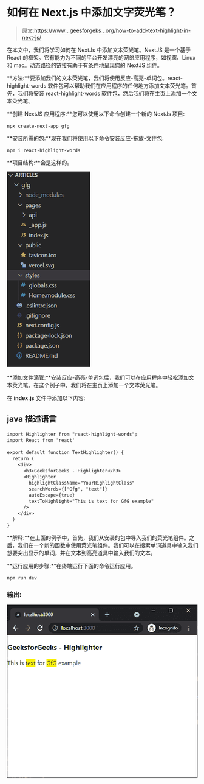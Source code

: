 # 如何在 Next.js 中添加文字荧光笔？

> 原文:[https://www . geesforgeks . org/how-to-add-text-highlight-in-next-js/](https://www.geeksforgeeks.org/how-to-add-text-highlighter-in-next-js/)

在本文中，我们将学习如何在 NextJs 中添加文本荧光笔。NextJS 是一个基于 React 的框架。它有能力为不同的平台开发漂亮的网络应用程序，如视窗、Linux 和 mac。动态路径的链接有助于有条件地呈现您的 NextJS 组件。

**方法:**要添加我们的文本荧光笔，我们将使用反应-高亮-单词包。react-highlight-words 软件包可以帮助我们在应用程序的任何地方添加文本荧光笔。首先，我们将安装 react-highlight-words 软件包，然后我们将在主页上添加一个文本荧光笔。

**创建 NextJS 应用程序:**您可以使用以下命令创建一个新的 NextJs 项目:

```
npx create-next-app gfg
```

**安装所需的包:**现在我们将使用以下命令安装反应-拖放-文件包:

```
npm i react-highlight-words
```

**项目结构:**会是这样的。

![](img/5fb51ccebb078290a762cc45f97079de.png)

**添加文件滴管:**安装反应-高亮-单词包后，我们可以在应用程序中轻松添加文本荧光笔。在这个例子中，我们将在主页上添加一个文本荧光笔。

在 **index.js** 文件中添加以下内容:

## java 描述语言

```
import Highlighter from "react-highlight-words";
import React from 'react'

export default function TextHighlighter() {
  return (
    <div>
      <h3>GeeksforGeeks - Highlighter</h3>
      <Highlighter
        highlightClassName="YourHighlightClass"
        searchWords={["Gfg", "text"]}
        autoEscape={true}
        textToHighlight="This is text for GfG example"
      />
    </div>
  )
}
```

**解释:**在上面的例子中，首先，我们从安装的包中导入我们的荧光笔组件。之后，我们在一个新的函数中使用荧光笔组件。我们可以在搜索单词道具中输入我们想要突出显示的单词，并在文本到高亮道具中输入我们的文本。

**运行应用的步骤:**在终端运行下面的命令运行应用。

```
npm run dev
```

### 输出:

![](img/3ee32064bf7994c643f79da034c27651.png)